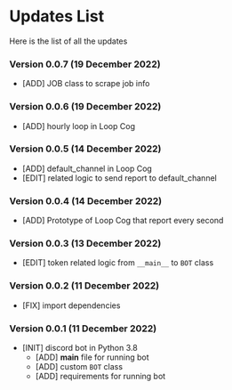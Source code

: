 
# Updates List

Here is the list of all the updates

### Version 0.0.7 (19 December 2022)

* [ADD] JOB class to scrape job info

### Version 0.0.6 (19 December 2022)

* [ADD] hourly loop in Loop Cog

### Version 0.0.5 (14 December 2022)

* [ADD] default_channel in Loop Cog
* [EDIT] related logic to send report to default_channel

### Version 0.0.4 (14 December 2022)

* [ADD] Prototype of Loop Cog that report every second

### Version 0.0.3 (13 December 2022)

* [EDIT] token related logic from `__main__` to `BOT` class

### Version 0.0.2 (11 December 2022)

* [FIX] import dependencies

### Version 0.0.1 (11 December 2022)

* [INIT] discord bot in Python 3.8
  * [ADD] __main__ file for running bot
  * [ADD] custom `BOT` class
  * [ADD] requirements for running bot

<!-- https://github.com/kkrypt0nn/Python-Discord-Bot-Template/blob/main/UPDATES.md -->
